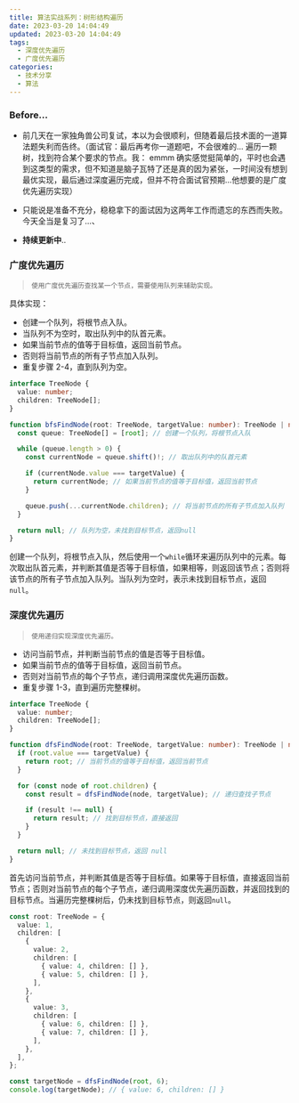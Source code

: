 ```yaml
---
title: 算法实战系列：树形结构遍历
date: 2023-03-20 14:04:49
updated: 2023-03-20 14:04:49
tags:
  - 深度优先遍历
  - 广度优先遍历
categories:
  - 技术分享
  - 算法
---
```


### Before...

- 前几天在一家独角兽公司复试，本以为会很顺利，但随着最后技术面的一道算法题失利而告终。（面试官：最后再考你一道题吧，不会很难的... 遍历一颗树，找到符合某个要求的节点。我： emmm 确实感觉挺简单的，平时也会遇到这类型的需求，但不知道是脑子瓦特了还是真的因为紧张，一时间没有想到最优实现，最后通过深度遍历完成，但并不符合面试官预期...他想要的是广度优先遍历实现）

- 只能说是准备不充分，稳稳拿下的面试因为这两年工作而遗忘的东西而失败。今天全当是复习了...、

- **持续更新中**..

<!-- more -->

### 广度优先遍历

> `使用广度优先遍历查找某一个节点，需要使用队列来辅助实现。`

具体实现：

- 创建一个队列，将根节点入队。
- 当队列不为空时，取出队列中的队首元素。
- 如果当前节点的值等于目标值，返回当前节点。
- 否则将当前节点的所有子节点加入队列。
- 重复步骤 2-4，直到队列为空。

```typescript
interface TreeNode {
  value: number;
  children: TreeNode[];
}

function bfsFindNode(root: TreeNode, targetValue: number): TreeNode | null {
  const queue: TreeNode[] = [root]; // 创建一个队列，将根节点入队

  while (queue.length > 0) {
    const currentNode = queue.shift()!; // 取出队列中的队首元素

    if (currentNode.value === targetValue) {
      return currentNode; // 如果当前节点的值等于目标值，返回当前节点
    }

    queue.push(...currentNode.children); // 将当前节点的所有子节点加入队列
  }

  return null; // 队列为空，未找到目标节点，返回null
}
```

创建一个队列，将根节点入队，然后使用一个`while`循环来遍历队列中的元素。每次取出队首元素，并判断其值是否等于目标值，如果相等，则返回该节点；否则将该节点的所有子节点加入队列。当队列为空时，表示未找到目标节点，返回`null`。

### 深度优先遍历

> `使用递归实现深度优先遍历。`

- 访问当前节点，并判断当前节点的值是否等于目标值。
- 如果当前节点的值等于目标值，返回当前节点。
- 否则对当前节点的每个子节点，递归调用深度优先遍历函数。
- 重复步骤 1-3，直到遍历完整棵树。

```typescript
interface TreeNode {
  value: number;
  children: TreeNode[];
}

function dfsFindNode(root: TreeNode, targetValue: number): TreeNode | null {
  if (root.value === targetValue) {
    return root; // 当前节点的值等于目标值，返回当前节点
  }

  for (const node of root.children) {
    const result = dfsFindNode(node, targetValue); // 递归查找子节点

    if (result !== null) {
      return result; // 找到目标节点，直接返回
    }
  }

  return null; // 未找到目标节点，返回 null
}
```

首先访问当前节点，并判断其值是否等于目标值。如果等于目标值，直接返回当前节点；否则对当前节点的每个子节点，递归调用深度优先遍历函数，并返回找到的目标节点。当遍历完整棵树后，仍未找到目标节点，则返回`null`。

```typescript
const root: TreeNode = {
  value: 1,
  children: [
    {
      value: 2,
      children: [
        { value: 4, children: [] },
        { value: 5, children: [] },
      ],
    },
    {
      value: 3,
      children: [
        { value: 6, children: [] },
        { value: 7, children: [] },
      ],
    },
  ],
};

const targetNode = dfsFindNode(root, 6);
console.log(targetNode); // { value: 6, children: [] }
```
